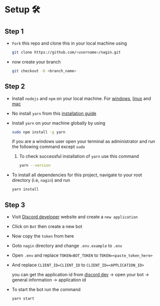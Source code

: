 # Setup 🛠️

## Step 1

- `Fork` this repo and clone this in your local machine using

    ```sh
    git clone https://github.com/<username>/nagin.git
    ```

- now create your branch 

    ```sh
    git checkout -b <branch_name>
    ```

## Step 2

- Install `nodejs` and `npm` on your local machine. For [windows](https://www.geeksforgeeks.org/installation-of-node-js-on-windows/), [linux](https://www.digitalocean.com/community/tutorials/how-to-install-node-js-on-ubuntu-20-04) and [mac](https://nodesource.com/blog/installing-nodejs-tutorial-mac-os-x/)
- No install `yarn` from this [installation guide](https://classic.yarnpkg.com/en/docs/install)

- Install `yarn` on your machine globally by using

    ```sh
    sudo npm install -g yarn
    ```

    if you are a windows user open your terminal as administrator and run the following command except `sudo`

    1. To check successful installation of `yarn` use this command

        ```sh
        yarn --version
        ```

- To install all dependencies for this project, navigate to your root directory (i.e, `nagin`) and run

    ```sh
    yarn install
    ```

## Step 3

- Visit [Discord developer](https://discord.com/developers) website and create a `new application`

- Click on `Bot` then create a new bot

- Now copy the `token` from here

- Goto `nagin` directory and change `.env.example` to `.env`
- Open `.env` and replace `TOKEN=BOT_TOKEN` to `TOKEN=<paste_token_here>`
- And replace `CLIENT_ID=CLIENT_ID` to `CLIENT_ID=<APPLICATION_ID>`

    you can get the application id from [discord dev](https://discord.com/developers/applications) -> open your bot -> general information -> application id

- To start the bot run the command

    ```sh
    yarn start
    ```
